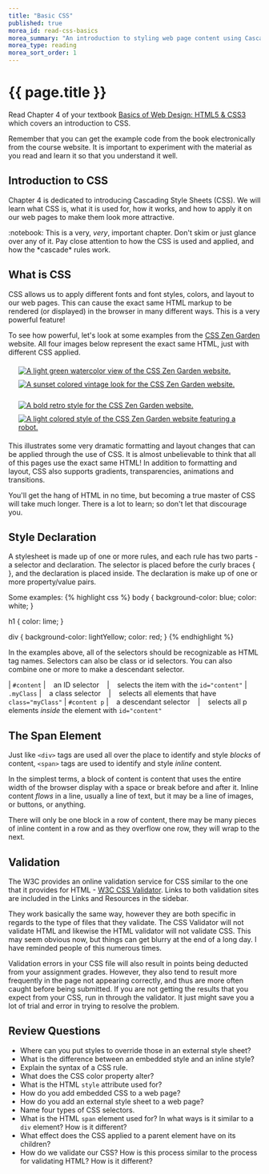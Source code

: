 ```yaml
---
title: "Basic CSS"
published: true
morea_id: read-css-basics
morea_summary: "An introduction to styling web page content using Cascading Style Sheets (CSS)."
morea_type: reading
morea_sort_order: 1
---
```


# {{ page.title }}
Read Chapter 4 of your textbook [Basics of Web Design: HTML5 & CSS3](http://wps.pearsoned.com/ecs_felke_bwdHTML5_CSS3_3/) which covers an introduction to CSS.  

Remember that you can get the example code from the book electronically from the course website.  It is important to experiment with the material as you read and learn it so that you understand it well.

## Introduction to CSS
Chapter 4 is dedicated to introducing Cascading Style Sheets (CSS).  We will learn what CSS is, what it is used for, how it works, and how to apply it on our web pages to make them look more attractive.  

<div class="alert alert-info" role="alert">
:notebook: This is a very, <em>very</em>, important chapter.  Don't skim or just glance over any of it.  Pay close attention to how the CSS is used and applied, and how the *cascade* rules work.  
</div>

## What is CSS
CSS allows us to apply different fonts and font styles, colors, and layout to our web pages. This can cause the exact same HTML markup to be rendered (or displayed) in the browser in many different ways.  This is a very powerful feature!

To see how powerful, let's look at some examples from the [CSS Zen Garden](http://www.csszengarden.com/) website.  All four images below represent the exact same HTML, just with different CSS applied.

<div class="row" style="margin: 15px;">
<div class="col-sm-6 col-md-5 col-md-push-1" style="padding: 5px;">
    <a href="http://www.csszengarden.com/">
    <img class="img-responsive" src="{{ "/morea/css-basics/zen-garden/basic-css-zengarden-main.png" | prepend:site.baseurl }}"
        alt="A light green watercolor view of the CSS Zen Garden website.">  
    </a>
</div>
<div class="col-sm-6 col-md-5 col-md-push-1" style="padding: 5px;">
<a href="http://www.csszengarden.com/216/">
<img class="img-responsive" src="{{ "/morea/css-basics/zen-garden/basic-css-zengarden-fk.png" | prepend:site.baseurl }}"
    alt="A sunset colored vintage look for the CSS Zen Garden website.">  
</a>
</div>
</div><div class="row" style="margin: 15px;">
<div class="col-sm-6 col-md-5 col-md-push-1" style="padding: 5px;">
<a href="http://www.csszengarden.com/221/">
<img class="img-responsive" src="{{ "/morea/css-basics/zen-garden/basic-css-zengarden-midcent.png" | prepend:site.baseurl }}"
    alt="A bold retro style for the CSS Zen Garden website.">  
</a>
</div>
<div class="col-sm-6 col-md-5 col-md-push-1" style="padding: 5px;">
<a href="http://www.csszengarden.com/215/">
<img class="img-responsive" src="{{ "/morea/css-basics/zen-garden/basic-css-zengarden-robot.png" | prepend:site.baseurl }}"
    alt="A light colored style of the CSS Zen Garden website featuring a robot.">  
</a>
</div>
</div>

This illustrates some very dramatic formatting and layout changes that can be applied through the use of CSS.  It is almost unbelievable to think that all of this pages use the exact same HTML! In addition to formatting and layout, CSS also supports gradients, transparencies, animations and transitions.  

You'll get the hang of HTML in no time, but becoming a true master of CSS will take much longer.  There is a lot to learn; so don't let that discourage you.


## Style Declaration
A stylesheet is made up of one or more rules, and each rule has two parts - a selector and declaration.  The selector is placed before the curly braces { }, and the declaration is placed inside.  The declaration is make up of one or more property/value pairs.

Some examples:
{% highlight css %}
body {
    background-color: blue;
    color: white;
}

h1 { color: lime; }

div { background-color: lightYellow;  color: red; }
{% endhighlight %}

In the examples above, all of the selectors should be recognizable as HTML tag names.  Selectors can also be class or id selectors.  You can also combine one or more to make a descendant selector.


|  `#content`   | &nbsp;&nbsp;  an ID selector  &nbsp;&nbsp; |  &nbsp;&nbsp; selects the item with the `id="content"`
|  `.myClass`   | &nbsp;&nbsp;  a class selector &nbsp;&nbsp; | &nbsp;&nbsp; selects all elements that have `class="myClass"`
| `#content p`  | &nbsp;&nbsp;  a descendant selector &nbsp;&nbsp; | &nbsp;&nbsp; selects all p elements *inside* the element with `id="content"`


## The Span Element
Just like `<div>` tags are used all over the place to identify and style *blocks* of content,  `<span>` tags are used to identify and style *inline* content.

In the simplest terms, a block of content is content that uses the entire width of the browser display with a space or break before and after it. Inline content *flows* in a line, usually a line of text, but it may be a line of images, or buttons, or anything.  

There will only be one block in a row of content, there may be many pieces of inline content in a row and as they overflow one row, they will wrap to the next.


## Validation
The W3C provides an online validation service for CSS similar to the one that it provides for HTML - [W3C CSS Validator](http://jigsaw.w3.org/css-validator/).  Links to both validation sites are included in the Links and Resources in the sidebar.

They work basically the same way, however they are both specific in regards to the type of files that they validate.  The CSS Validator will not validate HTML and likewise the HTML validator will not validate CSS.  This may seem obvious now, but things can get blurry at the end of a long day.  I have reminded people of this numerous times.

Validation errors in your CSS file will also result in points being deducted from your assignment grades.  However, they also tend to result more frequently in the page not appearing correctly, and thus are more often caught before being submitted.  If you are not getting the results that you expect from your CSS, run in through the validator.  It just might save you a lot of trial and error in trying to resolve the problem.


## Review Questions

 - Where can you put styles to override those in an external style sheet?
 - What is the difference between an embedded style and an inline style?
 - Explain the syntax of a CSS rule.
 - What does the CSS color property alter?
 - What is the HTML `style` attribute used for?
 - How do you add embedded CSS to a web page?
 - How do you add an external style sheet to a web page?
 - Name four types of CSS selectors.
 - What is the HTML `span` element used for?  In what ways is it similar to a `div` element?  How is it different?
 - What effect does the CSS applied to a parent element have on its children?  
 - How do we validate our CSS?  How is this process similar to the process for validating HTML?  How is it different?
